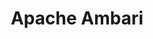 ---
image:
  featured: 'true'
  path: /assets/images/projects/apache-bigtop.png
parent_project: apache
permalink: /engineering/projects/apache/apache-ambari/
project_link_name: apache-ambari
project_url: https://ambari.apache.org/
statsAvailable: 'true'
title: Apache Ambari
---